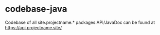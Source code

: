 # codebase-java
Codebase of all site.projectname.* packages
API/JavaDoc can be found at https://api.projectname.site/
